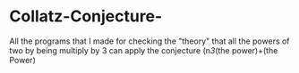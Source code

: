 # Collatz-Conjecture-
All the programs that I made for checking the "theory" that all the powers of two by being multiply by 3 can apply the conjecture (n*3*(the power)+(the Power)
